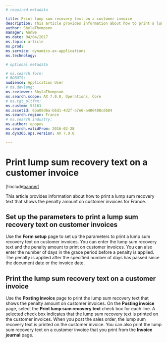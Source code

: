 ```yaml
---
# required metadata

title: Print lump sum recovery text on a customer invoice
description: This article provides information about how to print a lump sum recovery text that shows the penalty amount on customer invoices.
author: ShylaThompson
manager: AnnBe
ms.date: 04/04/2017
ms.topic: article
ms.prod: 
ms.service: dynamics-ax-applications
ms.technology: 

# optional metadata

# ms.search.form: 
# ROBOTS: 
audience: Application User
# ms.devlang: 
ms.reviewer: ShylaThompson
ms.search.scope: AX 7.0.0, Operations, Core
# ms.tgt_pltfrm: 
ms.custom: 53161
ms.assetid: 6ba08d6a-b6d1-4d2f-a7e6-a486488cd604
ms.search.region: France
# ms.search.industry: 
ms.author: epopov
ms.search.validFrom: 2016-02-28
ms.dyn365.ops.version: AX 7.0.0

---
```


# Print lump sum recovery text on a customer invoice

[!include[banner](../includes/banner.md)]


This article provides information about how to print a lump sum recovery text that shows the penalty amount on customer invoices for France.

## Set up the parameters to print a lump sum recovery text on customer invoices

Use the **Form setup** page to set up the parameters to print a lump sum recovery text on customer invoices. You can enter the lump sum recovery text and the penalty amount to print on customer invoices. You can also enter the number of days in the grace period before a penalty is applied. The penalty is applied after the specified number of days has passed since the document date or the invoice date.

## Print the lump sum recovery text on a customer invoice
Use the **Posting invoice** page to print the lump sum recovery text that shows the penalty amount on customer invoices. On the **Posting invoice** page, select the **Print lump sum recovery text** check box for each line. A selected check box indicates that the lump sum recovery text is printed on the customer invoices. When you post the sales order, the lump sum recovery text is printed on the customer invoice. You can also print the lump sum recovery text on a customer invoice that you print from the **Invoice journal** page.



